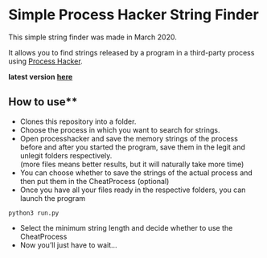 # Simple Process Hacker String Finder

This simple string finder was made in March 2020.

It allows you to find strings released by a program in a third-party process using [Process Hacker](https://processhacker.sourceforge.io).

**latest version** [**here**](https://github.com/Nikappa57/ph-string-finder-2)

## How to use**

*   Clones this repository into a folder.
*   Choose the process in which you want to search for strings.
*   Open processhacker and save the memory strings of the process   
    before and after you started the program, save them in the legit and unlegit folders respectively.  
    (more files means better results, but it will naturally take more time)
*   You can choose whether to save the strings of the actual process and then put them in the CheatProcess (optional)
*   Once you have all your files ready in the respective folders, you can launch the program

```console
python3 run.py
```

*   Select the minimum string length and decide whether to use the CheatProcess
*   Now you’ll just have to wait...
